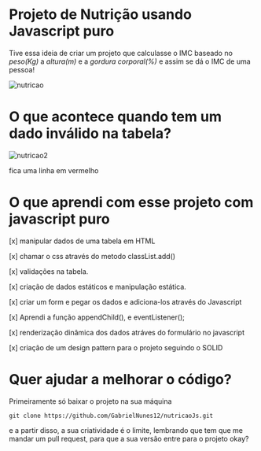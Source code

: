 # Projeto de Nutrição usando Javascript puro

Tive essa ideia de criar um projeto que calculasse o IMC baseado no _peso(Kg)_ a _altura(m)_ e a _gordura corporal(%)_ e assim
se dá o IMC de uma pessoa!

![nutricao](https://user-images.githubusercontent.com/48297244/88466934-c8af1880-cea7-11ea-86b1-324fb062466a.png)

# O que acontece quando tem um dado inválido na tabela?

![nutricao2](https://user-images.githubusercontent.com/48297244/88467207-f184dd00-ceaa-11ea-9a9d-e58f93b5bb91.png)

fica uma linha em vermelho

# O que aprendi com esse projeto com javascript puro

[x] manipular dados de uma tabela em HTML

[x] chamar o css através do metodo classList.add()

[x] validações na tabela.

[x] criação de dados estáticos e manipulação estática.

[x] criar um form e pegar os dados e adiciona-los através do Javascript

[x] Aprendi a função appendChild(), e eventListener();

[x] renderização dinâmica dos dados atráves do formulário no javascript

[x] criação de um design pattern para o projeto seguindo o SOLID

# Quer ajudar a melhorar o código?

Primeiramente só baixar o projeto na sua máquina

```
git clone https://github.com/GabrielNunes12/nutricaoJs.git

```

e a partir disso, a sua criatividade é o limite, lembrando que tem que me mandar um pull request, para que a sua
versão entre para o projeto okay?


